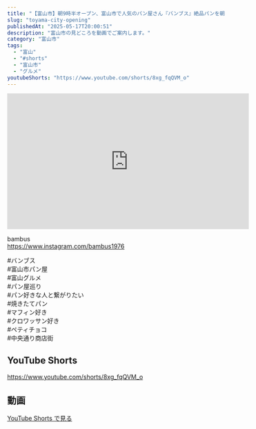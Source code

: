 ```yaml
---
title: "【富山市】朝9時半オープン、富山市で人気のパン屋さん『バンブス』絶品パンを朝イチでゲット！ #shorts"
slug: "toyama-city-opening"
publishedAt: "2025-05-17T20:00:51"
description: "富山市の見どころを動画でご案内します。"
category: "富山市"
tags: 
  - "富山"
  - "#shorts"
  - "富山市"
  - "グルメ"
youtubeShorts: "https://www.youtube.com/shorts/8xg_fqQVM_o"
---
```


<iframe width="560" height="315" src="https://www.youtube.com/embed/XwH1zrDynQg" frameborder="0" allowfullscreen></iframe>

bambus<br />
https://www.instagram.com/bambus1976

#バンブス<br />
#富山市パン屋<br />
#富山グルメ<br />
#パン屋巡り<br />
#パン好きな人と繋がりたい<br />
#焼きたてパン<br />
#マフィン好き<br />
#クロワッサン好き<br />
#ペティチョコ<br />
#中央通り商店街

## YouTube Shorts

https://www.youtube.com/shorts/8xg_fqQVM_o

## 動画

[YouTube Shorts で見る](https://www.youtube.com/shorts/8xg_fqQVM_o)

